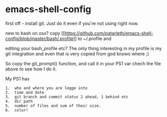 emacs-shell-config
==================

first off - install git. Just do it even if you're not using right now.

new to bash on osx? copy [[https://github.com/patarleth/emacs-shell-config/blob/master/bash/.profile]] to ~/.profile
and 

editing your bash_profile etc?  The only thing interesting in my profile is my git integration and even that is very copied from god knows where ;)

So copy the git_prompt() function, and call it in your PS1 var chech the file above to see how I do it.

My PS1 has
    
    1.  who and where you are logge into
    2.  time and date
    3.  git branch and commit status 2 ahead, 1 behind etc
    4.  dir path
    5.  number of files and sum of their size.
    6.  color!
